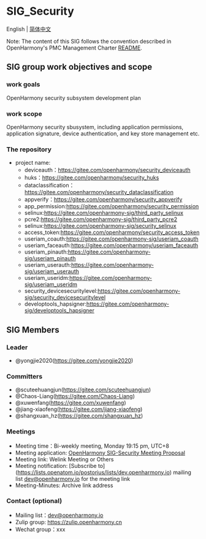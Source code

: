 # SIG_Security
English | [简体中文](./sig_security_cn.md)

Note: The content of this SIG follows the convention described in OpenHarmony's PMC Management Charter [README](/zh/pmc.md).

## SIG group work objectives and scope

### work goals
OpenHarmony security subsystem development plan

### work scope
OpenHarmony security sbusystem, including application permissions, application signature, device authentication, and key store management etc.

### The repository
- project name:
  - deviceauth：https://gitee.com/openharmony/security_deviceauth
  - huks：https://gitee.com/openharmony/security_huks
  - dataclassification：https://gitee.com/openharmony/security_dataclassification
  - appverify：https://gitee.com/openharmony/security_appverify
  - app_permission:https://gitee.com/openharmony/security_permission
  - selinux:https://gitee.com/openharmony-sig/third_party_selinux
  - pcre2:https://gitee.com/openharmony-sig/third_party_pcre2
  - selinux:https://gitee.com/openharmony-sig/security_selinux
  - access_token:https://gitee.com/openharmony/security_access_token
  - useriam_coauth:https://gitee.com/openharmony-sig/useriam_coauth
  - useriam_faceauth:https://gitee.com/openharmony/useriam_faceauth
  - useriam_pinauth:https://gitee.com/openharmony-sig/useriam_pinauth
  - useriam_userauth:https://gitee.com/openharmony-sig/useriam_userauth
  - useriam_useridm:https://gitee.com/openharmony-sig/useriam_useridm
  - security_devicesecuritylevel:https://gitee.com/openharmony-sig/security_devicesecuritylevel
  - developtools_hapsigner:https://gitee.com/openharmony-sig/developtools_hapsigner

## SIG Members

### Leader
- @yongjie2020(https://gitee.com/yongjie2020)

### Committers
- @scuteehuangjun(https://gitee.com/scuteehuangjun)
- @Chaos-Liang(https://gitee.com/Chaos-Liang)
- @xuwenfang(https://gitee.com/xuwenfang)
- @jiang-xiaofeng(https://gitee.com/jiang-xiaofeng)
- @shangxuan_hz(https://gitee.com/shangxuan_hz)

 ### Meetings
- Meeting time：Bi-weekly meeting, Monday 19:15 pm, UTC+8
- Meeting application: [OpenHarmony SIG-Security Meeting Proposal](https://shimo.im/sheets/g69CCHwg3QhTDVQc/MODOC)
- Meeting link: Welink Meeting or Others
- Meeting notification: [Subscribe to] (https://lists.openatom.io/postorius/lists/dev.openharmony.io) mailing list dev@openharmony.io for the meeting link
- Meeting-Minutes: Archive link address

### Contact (optional)

- Mailing list：dev@openharmony.io
- Zulip group: https://zulip.openharmony.cn
- Wechat group：xxx
